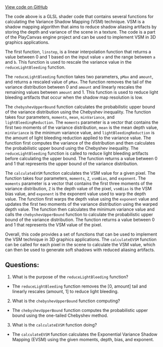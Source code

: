 [View code on GitHub](https://github.com/playcanvas/engine/src/scene/shader-lib/chunks/lit/frag/shadowVSM_common.js)

The code above is a GLSL shader code that contains several functions for calculating the Variance Shadow Mapping (VSM) technique. VSM is a shadow mapping algorithm that aims to reduce shadow aliasing artifacts by storing the depth and variance of the scene in a texture. The code is a part of the PlayCanvas engine project and can be used to implement VSM in 3D graphics applications.

The first function, `linstep`, is a linear interpolation function that returns a value between 0 and 1 based on the input value `v` and the range between `a` and `b`. This function is used to rescale the variance value in the `reduceLightBleeding` function.

The `reduceLightBleeding` function takes two parameters, `pMax` and `amount`, and returns a rescaled value of `pMax`. The function removes the tail of the variance distribution between 0 and `amount` and linearly rescales the remaining values between `amount` and 1. This function is used to reduce light bleeding artifacts that occur when the shadow map resolution is low.

The `chebyshevUpperBound` function calculates the probabilistic upper bound of the variance distribution using the Chebyshev inequality. The function takes four parameters, `moments`, `mean`, `minVariance`, and `lightBleedingReduction`. The `moments` parameter is a vector that contains the first two moments of the variance distribution, `mean` is the mean depth value, `minVariance` is the minimum variance value, and `lightBleedingReduction` is the amount of light bleeding reduction applied to the variance value. The function first computes the variance of the distribution and then calculates the probabilistic upper bound using the Chebyshev inequality. The `reduceLightBleeding` function is called to reduce light bleeding artifacts before calculating the upper bound. The function returns a value between 0 and 1 that represents the upper bound of the variance distribution.

The `calculateEVSM` function calculates the VSM value for a given pixel. The function takes four parameters, `moments`, `Z`, `vsmBias`, and `exponent`. The `moments` parameter is a vector that contains the first three moments of the variance distribution, `Z` is the depth value of the pixel, `vsmBias` is the VSM bias value, and `exponent` is the exponent value used to warp the depth value. The function first warps the depth value using the `exponent` value and updates the first two moments of the variance distribution using the warped depth value. The function then calculates the minimum variance value and calls the `chebyshevUpperBound` function to calculate the probabilistic upper bound of the variance distribution. The function returns a value between 0 and 1 that represents the VSM value of the pixel.

Overall, this code provides a set of functions that can be used to implement the VSM technique in 3D graphics applications. The `calculateEVSM` function can be called for each pixel in the scene to calculate the VSM value, which can then be used to generate soft shadows with reduced aliasing artifacts.
## Questions: 
 1. What is the purpose of the `reduceLightBleeding` function?
- The `reduceLightBleeding` function removes the [0, amount] tail and linearly rescales (amount, 1] to reduce light bleeding.

2. What is the `chebyshevUpperBound` function computing?
- The `chebyshevUpperBound` function computes the probabilistic upper bound using the one-tailed Chebyshev method.

3. What is the `calculateEVSM` function doing?
- The `calculateEVSM` function calculates the Exponential Variance Shadow Mapping (EVSM) using the given moments, depth, bias, and exponent.